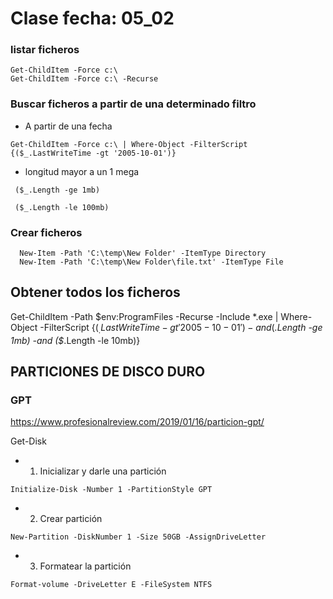 # Clase fecha: 05_02

### listar ficheros

```
Get-ChildItem -Force c:\
Get-ChildItem -Force c:\ -Recurse
```

### Buscar ficheros a partir de una determinado filtro 

* A partir de una fecha
```
Get-ChildItem -Force c:\ | Where-Object -FilterScript {($_.LastWriteTime -gt '2005-10-01')}
```

* longitud mayor a un 1 mega

```
 ($_.Length -ge 1mb)
 
 ($_.Length -le 100mb)
 ```
 


### Crear ficheros

```
  New-Item -Path 'C:\temp\New Folder' -ItemType Directory
  New-Item -Path 'C:\temp\New Folder\file.txt' -ItemType File
```

Obtener todos los ficheros
---

Get-ChildItem -Path $env:ProgramFiles -Recurse -Include *.exe | Where-Object -FilterScript {($_.LastWriteTime -gt '2005-10-01') -and ($_.Length -ge 1mb) -and ($_.Length -le 10mb)}

## PARTICIONES DE DISCO DURO

### GPT 
https://www.profesionalreview.com/2019/01/16/particion-gpt/

Get-Disk

* 1. Inicializar y darle una partición

```
Initialize-Disk -Number 1 -PartitionStyle GPT
```

* 2. Crear partición

```
New-Partition -DiskNumber 1 -Size 50GB -AssignDriveLetter
```

* 3. Formatear la partición

``` 
Format-volume -DriveLetter E -FileSystem NTFS
``` 



